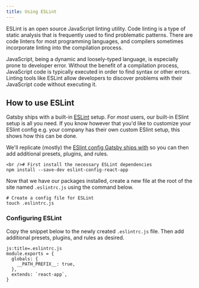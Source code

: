 ```yaml
---
title: Using ESLint
---
```


ESLint is an open source JavaScript linting utility. Code linting is a type of static analysis that is frequently used to find problematic patterns. There are code linters for most programming languages, and compilers sometimes incorporate linting into the compilation process.

JavaScript, being a dynamic and loosely-typed language, is especially prone to developer error. Without the benefit of a compilation process, JavaScript code is typically executed in order to find syntax or other errors. Linting tools like ESLint allow developers to discover problems with their JavaScript code without executing it.

## How to use ESLint

Gatsby ships with a built-in [ESLint](https://eslint.org) setup. For *most* users, our built-in ESlint setup is all you need. If you know however that you'd like to customize your ESlint config e.g. your company has their own custom ESlint setup, this shows how this can be done.

We'll replicate (mostly) the [ESlint config Gatsby ships with](https://github.com/gatsbyjs/gatsby/blob/master/.eslintrc.json) so you can then add additional presets, plugins, and rules.

```shell
<br /># First install the necessary ESLint dependencies
npm install --save-dev eslint-config-react-app
```

Now that we have our packages installed, create a new file at the root of the site named `.eslintrc.js` using the command below.

```shell
# Create a config file for ESLint
touch .eslintrc.js
```

### Configuring ESLint

Copy the snippet below to the newly created `.eslintrc.js` file. Then add additional presets, plugins, and rules as desired.

    js:title=.eslintrc.js
    module.exports = {
      globals: {
        __PATH_PREFIX__: true,
      },
      extends: `react-app`,
    }